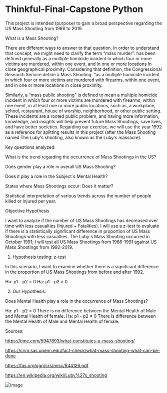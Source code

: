 # Thinkful-Final-Capstone Python

This project is intended (purpose) to gain a broad perspective regarding the US Mass Shooting from 1966 to 2019.

What is a Mass Shooting? 

There are different ways to answer to that question. In order to understand that concept, we might need to clarify the term “mass murder”: has been defined generally as a multiple homicide incident in which four or more victims are murdered, within one event, and in one or more locations in close geographical proximity.
Considering that definition, the Congressional Research Service define a Mass Shooting: “as a multiple homicide incident in which four or more victims are murdered with firearms, within one event, and in one or more locations in close proximity.

Similarly, a “mass public shooting” is defined to mean a multiple homicide incident in which four or more victims are murdered with firearms, within one event, in at least one or more public locations, such as, a workplace, school, restaurant, house of worship, neighborhood, or other public setting.
These incidents are a rooted public problem, and having more information, knowledge, and insights will help prevent future Mass Shootings, save lives, and have better societies. 
Regarding our exercise, we will use the year 1992 as a reference for splitting results in this project (after the Mass Shooting named The Luby's shooting, also known as the Luby's massacre). 

Key questions analyzed:   

What is the trend regarding the occurrence of Mass Shootings in the US?  

Does gender play a role in overall US Mass Shooting?

Does it play a role in the Subject´s Mental Health? 

States where Mass Shootings occur: Does it matter? 

Statistical interpretation of various trends across the number of people killed or injured per year.

Objective Hypothesis

I want to analyze if the number of US Mass Shootings has decreased over time with less casualties (Injured + Fatalities). 
I will use a z-test to evaluate if there is a statistically significant difference in proportion of US Mass Shootings with less casualties.
The Luby´s Mass Shooting occurred in October 1991; I will test all US Mass Shootings from 1966-1991 against US Mass Shootings from 1992-2019. 

1. Hypothesis testing: z-test

In this scenario, I want to examine whether there is a significant difference in the proportion of US Mass Shootings from before and after 1992.

Ho: p1 - p2 = 0
Ha: p1 - p2 ≠ 0

2. Our Hypothesis: 

Does Mental Health play a role in the occurrence of Mass Shootings? 

Ho: p1 - p2 = 0 There is no difference between the Mental Health of Male and Mental Health of female.
Ha: p1 - p2 ≠ 0 There is difference between the Mental Health of Male and Mental Health of female.


Sources:

https://time.com/5947893/what-constitutes-a-mass-shooting/

https://crim.sas.upenn.edu/fact-check/what-mass-shooting-what-can-be-done

https://fas.org/sgp/crs/misc/R44126.pdf

https://en.wikipedia.org/wiki/Luby%27s_shooting



![image](https://user-images.githubusercontent.com/88562629/129072813-419b8ea0-59e3-4d34-a7aa-5b28ebeb1209.png)

